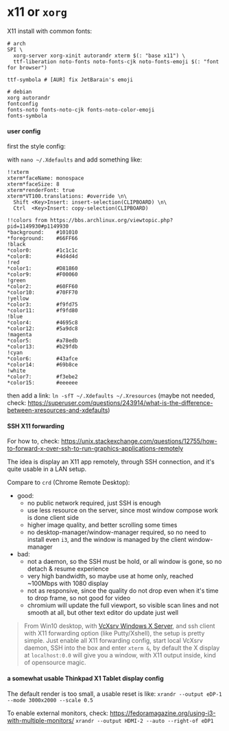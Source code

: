 # x11 or `xorg`


X11 install with common fonts:
```shell script
# arch
SPI \
  xorg-server xorg-xinit autorandr xterm $(: "base x11") \
  ttf-liberation noto-fonts noto-fonts-cjk noto-fonts-emoji $(: "font for browser")

ttf-symbola # [AUR] fix JetBarain's emoji

# debian
xorg autorandr
fontconfig
fonts-noto fonts-noto-cjk fonts-noto-color-emoji
fonts-symbola
```

#### user config

first the style config:

with `nano ~/.Xdefaults` and add something like:
```
!!xterm
xterm*faceName: monospace
xterm*faceSize: 8
xterm*renderFont: true
xterm*VT100.translations: #override \n\
  Shift <Key>Insert: insert-selection(CLIPBOARD) \n\
  Ctrl  <Key>Insert: copy-selection(CLIPBOARD)

!!colors from https://bbs.archlinux.org/viewtopic.php?pid=1149930#p1149930
*background:    #101010
*foreground:    #66FF66
!black
*color0:        #1c1c1c
*color8:        #4d4d4d
!red
*color1:        #D81860
*color9:        #F00060
!green
*color2:        #60FF60
*color10:       #70FF70
!yellow
*color3:        #f9fd75
*color11:       #f9fd80
!blue
*color4:        #4695c8
*color12:       #5a9dc8
!magenta
*color5:        #a78edb
*color13:       #b29fdb
!cyan
*color6:        #43afce
*color14:       #69b8ce
!white
*color7:        #f3ebe2
*color15:       #eeeeee
```

then add a link: `ln -sfT ~/.Xdefaults ~/.Xresources`
  (maybe not needed, check: https://superuser.com/questions/243914/what-is-the-difference-between-xresources-and-xdefaults)


#### SSH X11 forwarding

For how to, check: https://unix.stackexchange.com/questions/12755/how-to-forward-x-over-ssh-to-run-graphics-applications-remotely

The idea is display an X11 app remotely, through SSH connection,
  and it's quite usable in a LAN setup.

Compare to `crd` (Chrome Remote Desktop):
- good:
  - no public network required, just SSH is enough
  - use less resource on the server, since most window compose work is done client side
  - higher image quality, and better scrolling some times
  - no desktop-manager/window-manager required, so no need to install even `i3`, and the window is managed by the client window-manager
- bad:
  - not a daemon, so the SSH must be hold, or all window is gone, so no detach & resume experience
  - very high bandwidth, so maybe use at home only, reached ~100Mbps with 1080 display
  - not as responsive, since the quality do not drop even when it's time to drop frame, so not good for video
  - chromium will update the full viewport, so visible scan lines and not smooth at all, but other text editor do update just well

> From Win10 desktop,
>   with [VcXsrv Windows X Server](https://sourceforge.net/projects/vcxsrv/),
>   and ssh client with X11 forwarding option (like Putty/Xshell),
>   the setup is pretty simple.
> Just enable all X11 forwarding config, start local VcXsrv daemon,
>   SSH into the box and enter `xterm &`,
>   by default the X display at `localhost:0.0` will give you a window,
>   with X11 output inside, kind of opensource magic.


#### a somewhat usable Thinkpad X1 Tablet display config

The default render is too small, a usable reset is like: `xrandr --output eDP-1 --mode 3000x2000 --scale 0.5`

To enable external monitors, check: https://fedoramagazine.org/using-i3-with-multiple-monitors/
`xrandr --output HDMI-2 --auto --right-of eDP1`
